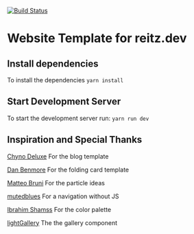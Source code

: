 [![Build Status](https://drone.reitz.dev/api/badges/troppes/vue-website/status.svg)](https://drone.reitz.dev/troppes/vue-website)

# Website Template for reitz.dev

## Install dependencies

To install the dependencies `yarn install`

## Start Development Server

To start the development server run: `yarn run dev`

## Inspiration and Special Thanks

[Chyno Deluxe](https://codepen.io/ChynoDeluxe/pen/bdXeqQ) For the blog template

[Dan Benmore](https://codepen.io/dbenmore/pen/eYpYPEL) For the folding card template

[Matteo Bruni](https://codepen.io/collection/DPOage) For the particle ideas

[mutedblues](https://codepen.io/mutedblues/pen/MmPNPG) For a navigation without JS

[Ibrahim Shamss](https://www.behance.net/gallery/112542151/Shamss-Personal-Portfolio-Website?tracking_source=search_projects_recommended%7Cpersonal%20website) For the color palette

[lightGallery](https://www.lightgalleryjs.com) The the gallery component


